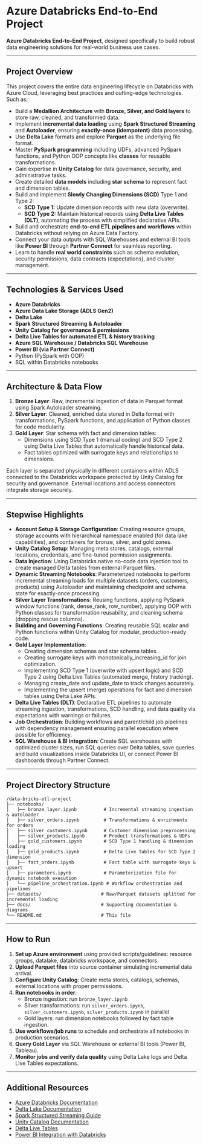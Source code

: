 # Azure Databricks End-to-End Project

**Azure Databricks End-to-End Project**, designed specifically to build robust data engineering solutions for real-world business use cases.

---

## Project Overview

This project covers the entire data engineering lifecycle on Databricks with Azure Cloud, leveraging best practices and cutting-edge technologies. Such as:

- Build a **Medallion Architecture** with **Bronze, Silver, and Gold layers** to store raw, cleaned, and transformed data.
- Implement **incremental data loading** using **Spark Structured Streaming** and **Autoloader**, ensuring **exactly-once (idempotent)** data processing.
- Use **Delta Lake** formats and explore **Parquet** as the underlying file format.
- Master **PySpark programming** including UDFs, advanced PySpark functions, and Python OOP concepts like **classes** for reusable transformations.
- Gain expertise in **Unity Catalog** for data governance, security, and administrative tasks.
- Create detailed **data models** including **star schema** to represent fact and dimension tables.
- Build and implement **Slowly Changing Dimensions (SCD)** Type 1 and Type 2:
  - **SCD Type 1:** Update dimension records with new data (overwrite).
  - **SCD Type 2:** Maintain historical records using **Delta Live Tables (DLT)**, automating the process with simplified declarative APIs.
- Build and orchestrate **end-to-end ETL pipelines and workflows** within Databricks without relying on Azure Data Factory.
- Connect your data outputs with SQL Warehouses and external BI tools like **Power BI** through **Partner Connect** for seamless reporting.
- Learn to handle **real world constraints** such as schema evolution, security permissions, data contracts (expectations), and cluster management.

---

## Technologies & Services Used

- **Azure Databricks**
- **Azure Data Lake Storage (ADLS Gen2)**
- **Delta Lake**
- **Spark Structured Streaming & Autoloader**
- **Unity Catalog for governance & permissions**
- **Delta Live Tables for automated ETL & history tracking**
- **Azure SQL Warehouse / Databricks SQL Warehouse**
- **Power BI (via Partner Connect)**
- Python (PySpark with OOP)
- SQL within Databricks notebooks

---

## Architecture & Data Flow

1. **Bronze Layer**: Raw, incremental ingestion of data in Parquet format using Spark Autoloader streaming.
2. **Silver Layer**: Cleaned, enriched data stored in Delta format with transformations, PySpark functions, and application of Python classes for code modularity.
3. **Gold Layer**: Star schema with fact and dimension tables:
   - Dimensions using SCD Type 1 (manual coding) and SCD Type 2 using Delta Live Tables that automatically handle historical data.
   - Fact tables optimized with surrogate keys and relationships to dimensions.

Each layer is separated physically in different containers within ADLS connected to the Databricks workspace protected by Unity Catalog for security and governance. External locations and access connectors integrate storage securely.

---

## Stepwise Highlights

- **Account Setup & Storage Configuration**: Creating resource groups, storage accounts with hierarchical namespace enabled (for data lake capabilities), and containers for bronze, silver, and gold zones.
- **Unity Catalog Setup**: Managing meta stores, catalogs, external locations, credentials, and fine-tuned permission assignments.
- **Data Injection**: Using Databricks native no-code data injection tool to create managed Delta tables from external Parquet files.
- **Dynamic Streaming Notebooks**: Parameterized notebooks to perform incremental streaming loads for multiple datasets (orders, customers, products) using Autoloader and maintaining checkpoint and schema state for exactly-once processing.
- **Silver Layer Transformations**: Reusing functions, applying PySpark window functions (rank, dense_rank, row_number), applying OOP with Python classes for transformation reusability, and cleaning schema (dropping rescue columns).
- **Building and Governing Functions**: Creating reusable SQL scalar and Python functions within Unity Catalog for modular, production-ready code.
- **Gold Layer Implementation**:
   - Creating dimension schemas and star schema tables.
   - Creating surrogate keys with monotonically_increasing_id for join optimization.
   - Implementing SCD Type 1 (overwrite with upsert logic) and SCD Type 2 using Delta Live Tables (automated merge, history tracking).
   - Managing create_date and update_date to track changes accurately.
   - Implementing the upsert (merge) operations for fact and dimension tables using Delta Lake APIs.
- **Delta Live Tables (DLT)**: Declarative ETL pipelines to automate streaming ingestion, transformations, SCD handling, and data quality via expectations with warnings or failures.
- **Job Orchestration**: Building workflows and parent/child job pipelines with dependency management ensuring parallel execution where possible for efficiency.
- **SQL Warehouse & BI integration**: Create SQL warehouses with optimized cluster sizes, run SQL queries over Delta tables, save queries and build visualizations inside Databricks UI, or connect Power BI dashboards through Partner Connect.

---

## Project Directory Structure
```
/data-bricks-etl-project
├── notebooks/
│   ├── bronze_layer.ipynb          # Incremental streaming ingestion & autoloader
│   ├── silver_orders.ipynb         # Transformations & enrichments for orders
│   ├── silver_customers.ipynb      # Customer dimension preprocessing
│   ├── silver_products.ipynb       # Product transformations & UDFs
│   ├── gold_customers.ipynb        # SCD Type 1 handling & dimension loading
│   ├── gold_products.ipynb         # Delta Live Tables for SCD Type 2 dimension
│   ├── fact_orders.ipynb           # Fact table with surrogate keys & upsert
│   ├── parameters.ipynb            # Parameterization file for dynamic notebook execution
│   └── pipeline_orchestration.ipynb # Workflow orchestration and pipelines
├── datasets/                      # Raw/Parquet datasets splitted for incremental loading
├── docs/                          # Supporting documentation & diagrams
└── README.md                      # This file
```

---

## How to Run

1. **Set up Azure environment** using provided scripts/guidelines: resource groups, datalake, databricks workspace, and connectors.
2. **Upload Parquet files** into source container simulating incremental data arrival.
3. **Configure Unity Catalog**: Create meta stores, catalogs, schemas, external locations with proper permissions.
4. **Run notebooks in order**:
   - Bronze ingestion: run `bronze_layer.ipynb`
   - Silver transformations: run `silver_orders.ipynb`, `silver_customers.ipynb`, `silver_products.ipynb` in parallel
   - Gold layers: run dimension notebooks followed by fact table ingestion.
5. **Use workflows/job runs** to schedule and orchestrate all notebooks in production scenarios.
6. **Query Gold Layer** via SQL Warehouse or external BI tools (Power BI, Tableau).
7. **Monitor jobs and verify data quality** using Delta Lake logs and Delta Live Tables expectations.

---

## Additional Resources

- [Azure Databricks Documentation](https://docs.microsoft.com/en-us/azure/databricks/)
- [Delta Lake Documentation](https://docs.delta.io/latest/index.html)
- [Spark Structured Streaming Guide](https://spark.apache.org/docs/latest/structured-streaming-programming-guide.html)
- [Unity Catalog Documentation](https://docs.databricks.com/data-governance/unity-catalog/index.html)
- [Delta Live Tables](https://docs.databricks.com/data-engineering/delta-live-tables/index.html)
- [Power BI Integration with Databricks](https://docs.microsoft.com/en-us/power-bi/connect-data/service-azure-databricks)
